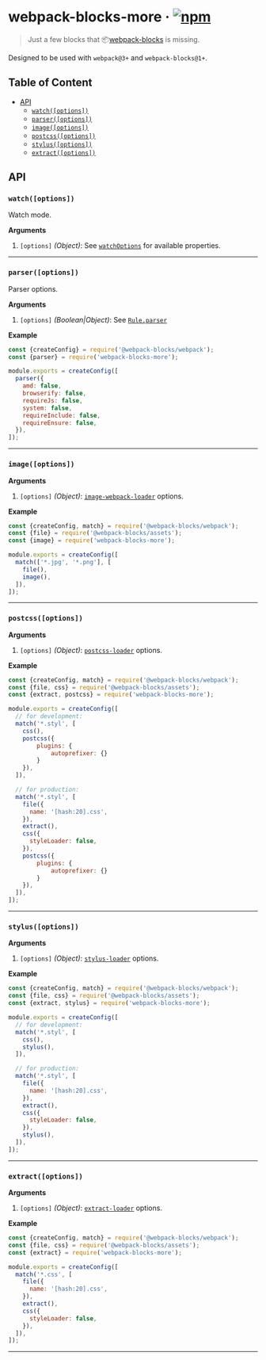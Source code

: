# webpack-blocks-more · [![npm](https://img.shields.io/npm/v/webpack-blocks-more.svg)](https://npm.im/webpack-blocks-more)

> Just a few blocks that 📦[webpack-blocks](https://github.com/andywer/webpack-blocks) is missing.

Designed to be used with `webpack@3+` and `webpack-blocks@1+`.

## Table of Content

- [API](#api)
  - [`watch([options])`](#watchoptions)
  - [`parser([options])`](#parseroptions)
  - [`image([options])`](#imageoptions)
  - [`postcss([options])`](#postcss)
  - [`stylus([options])`](#stylusoptions)
  - [`extract([options])`](#extractoptions)

## API

### `watch([options])`
Watch mode.

__Arguments__

1. `[options]` _(Object)_: See [`watchOptions`](https://webpack.js.org/configuration/watch/#watchoptions) for available properties.

---

### `parser([options])`
Parser options.

__Arguments__

1. `[options]` _(Boolean|Object)_: See [`Rule.parser`](https://webpack.js.org/configuration/module/#rule-parser)

__Example__

```js
const {createConfig} = require('@webpack-blocks/webpack');
const {parser} = require('webpack-blocks-more');

module.exports = createConfig([
  parser({
    amd: false,
    browserify: false,
    requireJs: false,
    system: false,
    requireInclude: false,
    requireEnsure: false,
  }),
]);
```

---

### `image([options])`

__Arguments__

1. `[options]` _(Object)_: [`image-webpack-loader`](https://github.com/tcoopman/image-webpack-loader) options.

__Example__

```js
const {createConfig, match} = require('@webpack-blocks/webpack');
const {file} = require('@webpack-blocks/assets');
const {image} = require('webpack-blocks-more');

module.exports = createConfig([
  match(['*.jpg', '*.png'], [
    file(),
    image(),
  ]),
]);
```

---

### `postcss([options])`

__Arguments__

1. `[options]` _(Object)_: [`postcss-loader`](https://github.com/postcss/postcss-loader) options.

__Example__

```js
const {createConfig, match} = require('@webpack-blocks/webpack');
const {file, css} = require('@webpack-blocks/assets');
const {extract, postcss} = require('webpack-blocks-more');

module.exports = createConfig([
  // for development:
  match('*.styl', [
    css(),
    postcss({
        plugins: {
            autoprefixer: {}
        }
    }),
  ]),

  // for production:
  match('*.styl', [
    file({
      name: '[hash:20].css',
    }),
    extract(),
    css({
      styleLoader: false,
    }),
    postcss({
        plugins: {
            autoprefixer: {}
        }
    }),
  ]),
]);
```

---

### `stylus([options])`

__Arguments__

1. `[options]` _(Object)_: [`stylus-loader`](https://github.com/shama/stylus-loader) options.

__Example__

```js
const {createConfig, match} = require('@webpack-blocks/webpack');
const {file, css} = require('@webpack-blocks/assets');
const {extract, stylus} = require('webpack-blocks-more');

module.exports = createConfig([
  // for development:
  match('*.styl', [
    css(),
    stylus(),
  ]),

  // for production:
  match('*.styl', [
    file({
      name: '[hash:20].css',
    }),
    extract(),
    css({
      styleLoader: false,
    }),
    stylus(),
  ]),
]);
```

---

### `extract([options])`

__Arguments__

1. `[options]` _(Object)_: [`extract-loader`](https://github.com/peerigon/extract-loader) options.

__Example__

```js
const {createConfig, match} = require('@webpack-blocks/webpack');
const {file, css} = require('@webpack-blocks/assets');
const {extract} = require('webpack-blocks-more');

module.exports = createConfig([
  match('*.css', [
    file({
      name: '[hash:20].css',
    }),
    extract(),
    css({
      styleLoader: false,
    }),
  ]),
]);
```

---
